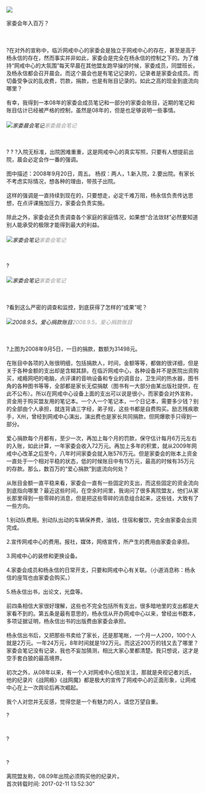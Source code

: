 <br/><img src="http://ww2.sinaimg.cn/crop.0.41.450.252.1000.562/006prEoojw1f83crhiaanj30ci0a40tv.jpg" />
<br/>
<br/>家委会年入百万？
<br/>
<br/><!--more-->
<br/>
<br/>?在对外的宣称中，临沂网戒中心的家委会是独立于网戒中心的存在，甚至是高于杨永信的存在，然而事实并非如此，家委会是完全在杨永信的控制之下的。为了维持“网戒中心的大氛围”每天早晨在其他盟友跑早操的时候，家委成员，同盟班长，及杨永信都会召开晨会。而这个晨会也是有笔记记录的，记录者是家委会成员。而切备受争议的乱收费，罚款，捐款，也是有账目记录的。如此之高的现金到底流向哪里？
<br/>
<br/>有幸，我得到一本08年的家委会成员笔记和一部分的家委会账目，近期的笔记和账目估计已经被严格的控制，虽然是08年的，但是也足够说明一些事情。
<br/><h6 class="picbox"><img src="http://ww4.sinaimg.cn/large/006prEoojw1f83czl9pm6j30zk0qotby.jpg" alt="家委晨会笔记" /><span class="picinfo" style="color: #999999;">家委晨会笔记</span></h6>
<br/>? ? ?入院无标准，出院困难重重，这是网戒中心的真实写照，只要有人想提前出院，晨会必定会作一番的强调。
<br/>
<br/>图中描述：2008年9月20日，周五。 杨叔：两人，1.新入院，2.要出院。有家长不考虑实际情况，想各种的理由，带孩子出院。
<br/>
<br/>这样的强调是一直持续到现在的，只要想走，必定千难万阻，杨永信负责传达思想，在点评课施加压力，家委会负责实施。
<br/>
<br/>除此之外，家委会还负责调查各个家庭的家庭情况，如果想“合法敛财”必然要知道别人能承受的极限才能得到最大的利益。
<br/><h6 class="picbox"><img src="http://ww1.sinaimg.cn/large/006prEoojw1f83dapjsisj30qo0zkq6y.jpg" alt="家委会笔记" /><span class="picinfo" style="color: #999999;">家委会笔记</span></h6>
<br/>?
<br/><h6 class="picbox"><img src="http://ww2.sinaimg.cn/large/006prEoojw1f83db24s8aj30qo0zk0ww.jpg" alt="家委会笔记" /><span class="picinfo" style="color: #999999;">家委会笔记</span></h6>
<br/>?看到这么严密的调查和监控，到底获得了怎样的“成果”呢？
<br/><h6 class="picbox"><img src="http://ww1.sinaimg.cn/large/006prEoojw1f83di7xq6wj30zk0qoju6.jpg" alt="2008.9.5。爱心捐款账目" /><span class="picinfo" style="color: #999999;">2008.9.5。爱心捐款账目</span></h6>
<br/>?上图为2008年9月5日，一日的捐款，数额为31498元。
<br/>
<br/>在账目中各项的入账很明细，包括捐款人，时间，金额等等，都做的很详细，但是关于各种金额的支出却是含糊其辞。在临沂网戒中心，各种设备并不是医院出资购买，戒瘾网吧的电脑，点评课的音响设备和专业的调音台，卫生间的热水器，图书角的各种图书等等，全部都是家长无偿捐献（图书有一大部分由某出版社提供，在此不公布）。所以在网戒中心设备上面的支出可以说是很小，而家委会对外宣称，资金用于购买盟友用的笔记本。一个人一个笔记本，一个日记本，需要多少钱？别的全部由个人承担，就连背诵三字经，弟子规，这些书都是自费购买。励志残疾歌手，X州，曾经到网戒中心演出，演出费也是家长共同捐款，但网爆歌手只得到一部分。
<br/>
<br/>爱心捐款每个月都有，至少一次，再加上每个月的罚款，保守估计每月6万元左右的入账，如此计算，一年家委会收入72万元。再加上多年的积累，就从2009年网戒中心改革之后至今，八年时间家委会就入账576万元。但是家委会的账本上资金一直处于一个相对平稳的状态，低的时候账目中有15万元，最高的时候有35万元的存款。那么，数百万的“爱心捐款”到底流向何处？
<br/>
<br/>从账目金额一直平稳来看，家委会一直有一些固定的支出，而这些固定的资金流向到底指向哪里？最近这些时间，在空余时间里，我询问了很多离院盟友，他们从家长那里得到一些零碎的消息，但是把这些零碎的消息组合起来，这些钱，大致有了一些方向。
<br/>
<br/>1.别动队费用。别动队出动的车辆保养费，油钱，住宿和餐饮，完全由家委会出资完成。
<br/>
<br/>2.宣传网戒中心的费用。报社，媒体，网络宣传，所产生的费用由家委会承担。
<br/>
<br/>3.网戒中心的装修和更换设备。
<br/>
<br/>4.家委会成员和杨永信的日常开支，只要和网戒中心有关联。（小道消息称：杨永信的座驾也由家委会购买。）
<br/>
<br/>5.杨永信出书，出论文，光盘等。
<br/>
<br/>前四条相信大家很好理解，这些也不完全包括所有支出，很多暗地里的支出都是大家看不到的。第五条是最有意思的，杨永信从开办网戒中心以来，曾经出书数本，多项证据证明，杨永信出书的出版费由家委会承担。
<br/>
<br/>杨永信出书后，又把那些书卖给了家长，还是那笔帐，一个月一人200，100个人就是2万元。一年24万元，8年时间就是192万元。而这近200万的钱又去了哪里？家委会笔记没有记录，我也不妄加猜测，相比大家心里都清楚。我只想说，这才是空手套白狼的最高境界。
<br/>
<br/>初次之外，从08年以来，有一个人对网戒中心倍加关注，那就是央视记者刘氏，他的纪录片《战网瘾》《战网魔》都是极大的宣传了网戒中心的正面形象，让网戒中心在上一次舆论后再次崛起。
<br/>
<br/>我个人对您并无反感，觉得您是一个有魅力的人，请您万望自重。
<br/>
<br/>?
<br/><p class="picbox"><img src="http://ww4.sinaimg.cn/large/006prEoojw1f83ewvgmkvj30qo0zk43c.jpg" alt="" /></p>
<br/>?
<br/><p class="picbox"><img src="http://ww3.sinaimg.cn/large/006prEoojw1f83ex1uzj5j30zk0qoae9.jpg" alt="" /></p>
<br/>?
<br/>
<br/>离院盟友称，08.09年出院必须购买他的纪录片。<br/>首次转载时间: 2017-02-11 13:52:30"
